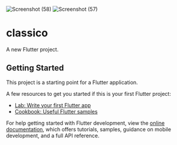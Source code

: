 ![Screenshot (58)](https://github.com/sagorrrr11/single_screen_app_with_flutter/assets/130689825/87b0a755-2a6f-4203-9bda-03840e73c97c)
![Screenshot (57)](https://github.com/sagorrrr11/single_screen_app_with_flutter/assets/130689825/38f7d172-abbc-4caa-9c19-ff8b9875ef44)

# classico

A new Flutter project.

## Getting Started

This project is a starting point for a Flutter application.

A few resources to get you started if this is your first Flutter project:

- [Lab: Write your first Flutter app](https://docs.flutter.dev/get-started/codelab)
- [Cookbook: Useful Flutter samples](https://docs.flutter.dev/cookbook)

For help getting started with Flutter development, view the
[online documentation](https://docs.flutter.dev/), which offers tutorials,
samples, guidance on mobile development, and a full API reference.
